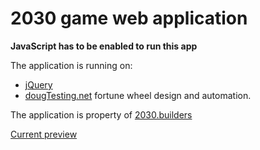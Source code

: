 # 2030 game web application

**JavaScript has to be enabled to run this app**

The application is running on:
* [jQuery](https://jquery.com/)
* [dougTesting.net](http://dougtesting.net/home) fortune wheel design and automation.

The application is property of [2030.builders](https://2030.builders)

[Current preview](https://rimvydas.site)
